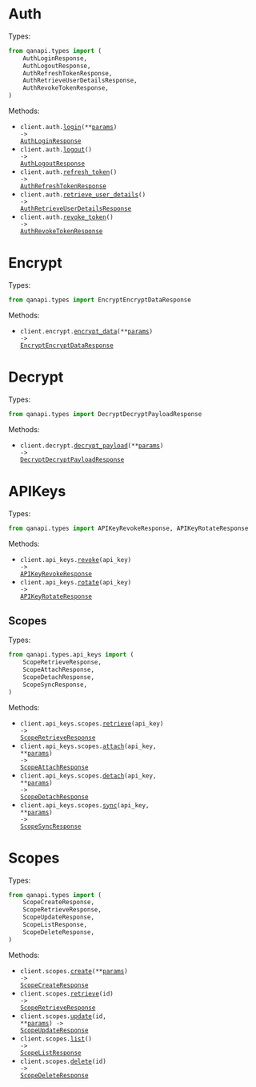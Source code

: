 # Auth

Types:

```python
from qanapi.types import (
    AuthLoginResponse,
    AuthLogoutResponse,
    AuthRefreshTokenResponse,
    AuthRetrieveUserDetailsResponse,
    AuthRevokeTokenResponse,
)
```

Methods:

- <code title="post /auth/login">client.auth.<a href="./src/qanapi/resources/auth.py">login</a>(\*\*<a href="src/qanapi/types/auth_login_params.py">params</a>) -> <a href="./src/qanapi/types/auth_login_response.py">AuthLoginResponse</a></code>
- <code title="post /auth/logout">client.auth.<a href="./src/qanapi/resources/auth.py">logout</a>() -> <a href="./src/qanapi/types/auth_logout_response.py">AuthLogoutResponse</a></code>
- <code title="post /auth/refresh">client.auth.<a href="./src/qanapi/resources/auth.py">refresh_token</a>() -> <a href="./src/qanapi/types/auth_refresh_token_response.py">AuthRefreshTokenResponse</a></code>
- <code title="get /auth/userdetails">client.auth.<a href="./src/qanapi/resources/auth.py">retrieve_user_details</a>() -> <a href="./src/qanapi/types/auth_retrieve_user_details_response.py">AuthRetrieveUserDetailsResponse</a></code>
- <code title="post /auth/revoke">client.auth.<a href="./src/qanapi/resources/auth.py">revoke_token</a>() -> <a href="./src/qanapi/types/auth_revoke_token_response.py">AuthRevokeTokenResponse</a></code>

# Encrypt

Types:

```python
from qanapi.types import EncryptEncryptDataResponse
```

Methods:

- <code title="post /encrypt">client.encrypt.<a href="./src/qanapi/resources/encrypt.py">encrypt_data</a>(\*\*<a href="src/qanapi/types/encrypt_encrypt_data_params.py">params</a>) -> <a href="./src/qanapi/types/encrypt_encrypt_data_response.py">EncryptEncryptDataResponse</a></code>

# Decrypt

Types:

```python
from qanapi.types import DecryptDecryptPayloadResponse
```

Methods:

- <code title="post /decrypt">client.decrypt.<a href="./src/qanapi/resources/decrypt.py">decrypt_payload</a>(\*\*<a href="src/qanapi/types/decrypt_decrypt_payload_params.py">params</a>) -> <a href="./src/qanapi/types/decrypt_decrypt_payload_response.py">DecryptDecryptPayloadResponse</a></code>

# APIKeys

Types:

```python
from qanapi.types import APIKeyRevokeResponse, APIKeyRotateResponse
```

Methods:

- <code title="patch /api-keys/{apiKey}/revoke">client.api_keys.<a href="./src/qanapi/resources/api_keys/api_keys.py">revoke</a>(api_key) -> <a href="./src/qanapi/types/api_key_revoke_response.py">APIKeyRevokeResponse</a></code>
- <code title="patch /api-keys/{apiKey}/rotate">client.api_keys.<a href="./src/qanapi/resources/api_keys/api_keys.py">rotate</a>(api_key) -> <a href="./src/qanapi/types/api_key_rotate_response.py">APIKeyRotateResponse</a></code>

## Scopes

Types:

```python
from qanapi.types.api_keys import (
    ScopeRetrieveResponse,
    ScopeAttachResponse,
    ScopeDetachResponse,
    ScopeSyncResponse,
)
```

Methods:

- <code title="get /api-keys/{apiKey}/scopes">client.api_keys.scopes.<a href="./src/qanapi/resources/api_keys/scopes.py">retrieve</a>(api_key) -> <a href="./src/qanapi/types/api_keys/scope_retrieve_response.py">ScopeRetrieveResponse</a></code>
- <code title="post /api-keys/{apiKey}/scopes/attach">client.api_keys.scopes.<a href="./src/qanapi/resources/api_keys/scopes.py">attach</a>(api_key, \*\*<a href="src/qanapi/types/api_keys/scope_attach_params.py">params</a>) -> <a href="./src/qanapi/types/api_keys/scope_attach_response.py">ScopeAttachResponse</a></code>
- <code title="post /api-keys/{apiKey}/scopes/detach">client.api_keys.scopes.<a href="./src/qanapi/resources/api_keys/scopes.py">detach</a>(api_key, \*\*<a href="src/qanapi/types/api_keys/scope_detach_params.py">params</a>) -> <a href="./src/qanapi/types/api_keys/scope_detach_response.py">ScopeDetachResponse</a></code>
- <code title="post /api-keys/{apiKey}/scopes/sync">client.api_keys.scopes.<a href="./src/qanapi/resources/api_keys/scopes.py">sync</a>(api_key, \*\*<a href="src/qanapi/types/api_keys/scope_sync_params.py">params</a>) -> <a href="./src/qanapi/types/api_keys/scope_sync_response.py">ScopeSyncResponse</a></code>

# Scopes

Types:

```python
from qanapi.types import (
    ScopeCreateResponse,
    ScopeRetrieveResponse,
    ScopeUpdateResponse,
    ScopeListResponse,
    ScopeDeleteResponse,
)
```

Methods:

- <code title="post /scopes">client.scopes.<a href="./src/qanapi/resources/scopes.py">create</a>(\*\*<a href="src/qanapi/types/scope_create_params.py">params</a>) -> <a href="./src/qanapi/types/scope_create_response.py">ScopeCreateResponse</a></code>
- <code title="get /scopes/{id}">client.scopes.<a href="./src/qanapi/resources/scopes.py">retrieve</a>(id) -> <a href="./src/qanapi/types/scope_retrieve_response.py">ScopeRetrieveResponse</a></code>
- <code title="put /scopes/{id}">client.scopes.<a href="./src/qanapi/resources/scopes.py">update</a>(id, \*\*<a href="src/qanapi/types/scope_update_params.py">params</a>) -> <a href="./src/qanapi/types/scope_update_response.py">ScopeUpdateResponse</a></code>
- <code title="get /scopes">client.scopes.<a href="./src/qanapi/resources/scopes.py">list</a>() -> <a href="./src/qanapi/types/scope_list_response.py">ScopeListResponse</a></code>
- <code title="delete /scopes/{id}">client.scopes.<a href="./src/qanapi/resources/scopes.py">delete</a>(id) -> <a href="./src/qanapi/types/scope_delete_response.py">ScopeDeleteResponse</a></code>
